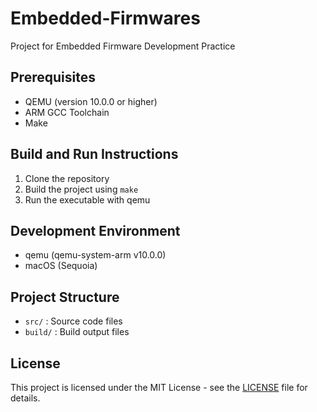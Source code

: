 # Embedded-Firmwares
Project for Embedded Firmware Development Practice

## Prerequisites
- QEMU (version 10.0.0 or higher)
- ARM GCC Toolchain
- Make

## Build and Run Instructions
1. Clone the repository
2. Build the project using `make`
3. Run the executable with qemu 

## Development Environment
* qemu (qemu-system-arm v10.0.0)
* macOS (Sequoia)

## Project Structure
- `src/` : Source code files
- `build/` : Build output files

## License
This project is licensed under the MIT License - see the [LICENSE](LICENSE) file for details.